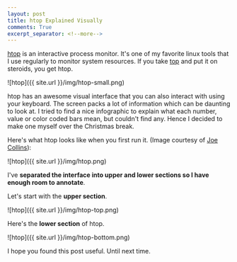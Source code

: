 ```yaml
---
layout: post
title: htop Explained Visually
comments: True
excerpt_separator: <!--more-->
---
```


[htop](http://hisham.hm/htop/) is an interactive process monitor. It's one of my favorite linux tools that I use regularly to monitor system resources. If you take [top](http://man7.org/linux/man-pages/man1/top.1.html) and put it on steroids, you get htop.

![htop]({{ site.url }}/img/htop-small.png)

<!--more-->

htop has an awesome visual interface that you can also interact with using your keyboard. The screen packs a lot of information which can be daunting to look at. I tried to find a nice infographic to explain what each number, value or color coded bars mean, but couldn't find any. Hence I decided to make one myself over the Christmas break.

Here's what htop looks like when you first run it. (Image courtesy of [Joe Collins](https://www.youtube.com/channel/UCTfabOKD7Yty6sDF4POBVqA)):

![htop]({{ site.url }}/img/htop.png)

I've **separated the interface into upper and lower sections so I have enough room to annotate**.

Let's start with the **upper section**.

![htop]({{ site.url }}/img/htop-top.png)

Here's the **lower section** of htop.

![htop]({{ site.url }}/img/htop-bottom.png)

I hope you found this post useful. Until next time.

